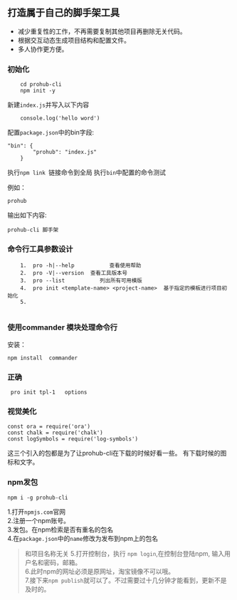 ##     打造属于自己的脚手架工具

-   减少重复性的工作，不再需要复制其他项目再删除无关代码。
-   根据交互动态生成项目结构和配置文件。
-   多人协作更方便。


### 初始化

``` 新建prohub-cli
    cd prohub-cli 
    npm init -y
```
新建`index.js`并写入以下内容
```1. #!/user/bin/env node 
    console.log('hello word')
```

配置`package.json`中的bin字段:
```
"bin": {
        "prohub": "index.js"
    }
```

执行`npm link `链接命令到全局
执行`bin`中配置的命令测试

例如：
```
prohub
```
输出如下内容:
```
prohub-cli 脚手架
```
### 命令行工具参数设计

```
    1.  pro -h|--help           查看使用帮助
    2.  pro -V|--version  查看工具版本号
    3.  pro --list           列出所有可用模版
    4.  pro init <template-name> <project-name>  基于指定的模板进行项目初始化
    5.


```

### 使用commander 模块处理命令行
安装：
```
npm install  commander
```



### 正确
```
 pro init tpl-1   options
```

### 视觉美化
```
const ora = require('ora')
const chalk = require('chalk')
const logSymbols = require('log-symbols')

```
这三个引入的包都是为了让prohub-cli在下载的时候好看一些。
有下载时候的图标和文字。

###  npm发包

```
npm i -g prohub-cli
```

1.打开`npmjs.com`官网			
2.注册一个npm账号。		
3.发包。在npm检索是否有重名的包名	   	
4.在`package.json`中的`name`修改为发布到npm上的包名      
> 和项目名称无关 
5.打开控制台，执行 `npm login`,在控制台登陆npm, 输入用户名和密码，邮箱。    
6.此时npm的网址必须是原网址，淘宝镜像不可以哦。    
7.接下来`npm publish`就可以了。不过需要过十几分钟才能看到，更新不是及时的。    








